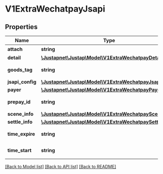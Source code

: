 # V1ExtraWechatpayJsapi

## Properties
Name | Type | Description | Notes
------------ | ------------- | ------------- | -------------
**attach** | **string** | 元数据 | [optional] 
**detail** | [**\Justapnet\Justap\Model\V1ExtraWechatpayDetail**](V1ExtraWechatpayDetail.md) |  | [optional] 
**goods_tag** | **string** | 订单优惠标记 | 
**jsapi_config** | [**\Justapnet\Justap\Model\V1ExtraWechatpayJsapiConfig**](V1ExtraWechatpayJsapiConfig.md) |  | [optional] 
**payer** | [**\Justapnet\Justap\Model\V1ExtraWechatpayPayer**](V1ExtraWechatpayPayer.md) |  | [optional] 
**prepay_id** | **string** | 预支付交易会话标识 | 
**scene_info** | [**\Justapnet\Justap\Model\V1ExtraWechatpaySceneInfo**](V1ExtraWechatpaySceneInfo.md) |  | [optional] 
**settle_info** | [**\Justapnet\Justap\Model\V1ExtraWechatpaySettleInfo**](V1ExtraWechatpaySettleInfo.md) |  | [optional] 
**time_expire** | **string** | 交易结束时间 | 
**time_start** | **string** | 交易起始时间 | 

[[Back to Model list]](../../README.md#documentation-for-models) [[Back to API list]](../../README.md#documentation-for-api-endpoints) [[Back to README]](../../README.md)


